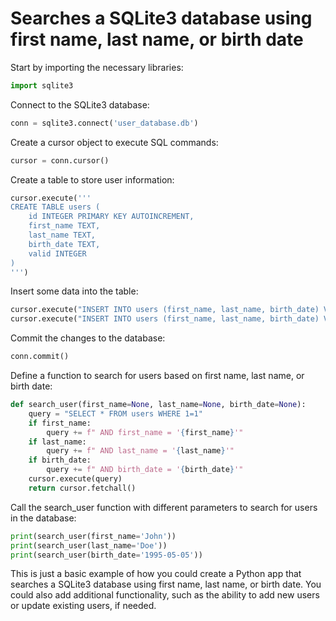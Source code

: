 # Searches a SQLite3 database using first name, last name, or birth date

Start by importing the necessary libraries:

```python
import sqlite3
```

Connect to the SQLite3 database:

```python
conn = sqlite3.connect('user_database.db')
```

Create a cursor object to execute SQL commands:

```python
cursor = conn.cursor()
```

Create a table to store user information:

```python
cursor.execute('''
CREATE TABLE users (
    id INTEGER PRIMARY KEY AUTOINCREMENT,
    first_name TEXT,
    last_name TEXT,
    birth_date TEXT,
    valid INTEGER
)
''')
```

Insert some data into the table:

```python
cursor.execute("INSERT INTO users (first_name, last_name, birth_date) VALUES ('John', 'Doe', '1990-01-01',1)")
cursor.execute("INSERT INTO users (first_name, last_name, birth_date) VALUES ('Jane', 'Doe', '1995-05-05',0)")
```

Commit the changes to the database:

```python
conn.commit()
```

Define a function to search for users based on first name, last name, or birth date:

```python
def search_user(first_name=None, last_name=None, birth_date=None):
    query = "SELECT * FROM users WHERE 1=1"
    if first_name:
        query += f" AND first_name = '{first_name}'"
    if last_name:
        query += f" AND last_name = '{last_name}'"
    if birth_date:
        query += f" AND birth_date = '{birth_date}'"
    cursor.execute(query)
    return cursor.fetchall()
```

Call the search_user function with different parameters to search for users in the database:

```python
print(search_user(first_name='John'))
print(search_user(last_name='Doe'))
print(search_user(birth_date='1995-05-05'))
```

This is just a basic example of how you could create a Python app that searches a SQLite3 database using first name, last name, or birth date. You could also add additional functionality, such as the ability to add new users or update existing users, if needed.